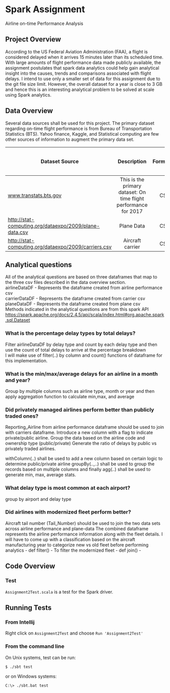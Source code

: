 # Spark Assignment
Airline on-time Performance Analysis

## Project Overview
According to the US Federal Aviation Administration (FAA), a flight is considered delayed when it arrives 15 minutes later than its scheduled time. 
With large amounts of flight performance data made publicly available, the assignment postulates that spark data analytics could help gain analytical insight into the causes, trends and comparisons associated with flight delays.
I intend to use only a smaller set of data for this assignment due to the git file size limit. However, the overall dataset for a year is close to 3 GB and hence this is an interesting analytical problem to be solved at scale using Spark analytics.

## Data Overview
Several data sources shall be used for this project. The primary dataset regarding on-time flight performance is from Bureau of Transportation Statistics (BTS). Yahoo finance, Kaggle, and Statistical computing are few other sources of information to augment the primary data set.

| Dataset Source        | Description           | Format  | Size (rows, columns, file size)|
| ------------- |:-------------:| -----:|-----:|
| www.transtats.bts.gov      | This is the primary dataset: On time flight performance for 2017 | CSV |149033, 110, 39MB |
| http://stat-computing.org/dataexpo/2009/plane-data.csv      | Plane Data      |   CSV |5029, 9, 420 KB |
| http://stat-computing.org/dataexpo/2009/carriers.csv | Aircraft carrier      |    CSV |1491, 2, 44 KB |


## Analytical questions
All of the analytical questions are based on three dataframes that map to the three csv files described in the data overview section.<br/>
airlineDataDF - Represents the dataframe created from airline performance csv <br/>
carrierDataDF - Represents the dataframe created from carrier csv<br/>
planeDataDF - Represents the dataframe created from plane csv<br/>
Methods indicated in the analytical questions are from this spark API
https://spark.apache.org/docs/2.4.5/api/scala/index.html#org.apache.spark.sql.Dataset

### What is the percentage delay types by total delays?
Filter airlineDataDF by delay type and count by each delay type and then use the count of total delays to arrive at the percentage breakdown <br/>
I will make use of filter(..) by column and count() functions of dataframe for this implementation.

### What is the min/max/average delays for an airline in a month and year?
Group by multiple columns such as airline type, month or year and then apply aggregation function to calculate min,max, and average

### Did privately managed airlines perform better than publicly traded ones?
Reporting_Airline from airline performance dataframe should be used to join with carriers dataframe.
Introduce a new column with a flag to indicate private/public airline.
Group the data based on the airline code and ownership type (public/private)
Generate the ratio of delays by public vs privately traded airlines.

withColumn(..) shall be used to add a new column based on certain logic to determine public/private airline
groupBy(..,..) shall be used to group the records based on multiple columns and finally
agg(..) shall be used to generate min, max, average stats.

### What delay type is most common at each airport?
group by airport and delay type

### Did airlines with modernized fleet perform better?
Aircraft tail number (Tail_Number) should be used to join the two data sets across airline performance and plane-data
The combined dataframe represents the airline performance information along with the fleet details.
I will have to come up with a classification based on the aircraft manufacturing year to categorize new vs old fleet before performing analytics
    - def filter() - To filter the modernized fleet
    - def join() - 


## Code Overview

### Test

`Assignment2Test.scala` is a test for the Spark driver. 


## Running Tests

### From Intellij

Right click on `Assignment2Test` and choose `Run 'Assignment2Test'`

### From the command line

On Unix systems, test can be run:

```shell script
$ ./sbt test
```

or on Windows systems:

```shell script
C:\> ./sbt.bat test
```

